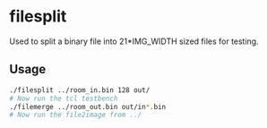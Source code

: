 # filesplit

Used to split a binary file into 21*IMG_WIDTH sized files for testing.

## Usage
```bash
./filesplit ../room_in.bin 128 out/
# Now run the tcl testbench
./filemerge ../room_out.bin out/in*.bin
# Now run the file2image from ../
```